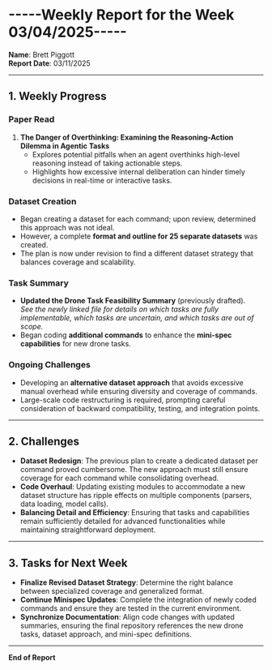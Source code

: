 # -----Weekly Report for the Week 03/04/2025-----

**Name**: Brett Piggott  
**Report Date**: 03/11/2025  

---

## 1. Weekly Progress

### Paper Read
1. **The Danger of Overthinking: Examining the Reasoning-Action Dilemma in Agentic Tasks**  
   - Explores potential pitfalls when an agent overthinks high-level reasoning instead of taking actionable steps.
   - Highlights how excessive internal deliberation can hinder timely decisions in real-time or interactive tasks.

### Dataset Creation
- Began creating a dataset for each command; upon review, determined this approach was not ideal.
- However, a complete **format and outline for 25 separate datasets** was created.
- The plan is now under revision to find a different dataset strategy that balances coverage and scalability.

### Task Summary
- **Updated the Drone Task Feasibility Summary** (previously drafted).  
  *See the newly linked file for details on which tasks are fully implementable, which tasks are uncertain, and which tasks are out of scope.*
- Began coding **additional commands** to enhance the **mini-spec capabilities** for new drone tasks.

### Ongoing Challenges
- Developing an **alternative dataset approach** that avoids excessive manual overhead while ensuring diversity and coverage of commands.
- Large-scale code restructuring is required, prompting careful consideration of backward compatibility, testing, and integration points.

---

## 2. Challenges
- **Dataset Redesign**: The previous plan to create a dedicated dataset per command proved cumbersome. The new approach must still ensure coverage for each command while consolidating overhead.  
- **Code Overhaul**: Updating existing modules to accommodate a new dataset structure has ripple effects on multiple components (parsers, data loading, model calls).
- **Balancing Detail and Efficiency**: Ensuring that tasks and capabilities remain sufficiently detailed for advanced functionalities while maintaining straightforward deployment.

---

## 3. Tasks for Next Week
- **Finalize Revised Dataset Strategy**: Determine the right balance between specialized coverage and generalized format.  
- **Continue Minispec Updates**: Complete the integration of newly coded commands and ensure they are tested in the current environment.  
- **Synchronize Documentation**: Align code changes with updated summaries, ensuring the final repository references the new drone tasks, dataset approach, and mini-spec definitions.  

---

**End of Report**  

